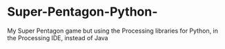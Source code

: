 # Super-Pentagon-Python-
My Super Pentagon game but using the Processing libraries for Python, in the Processing IDE, instead of Java
